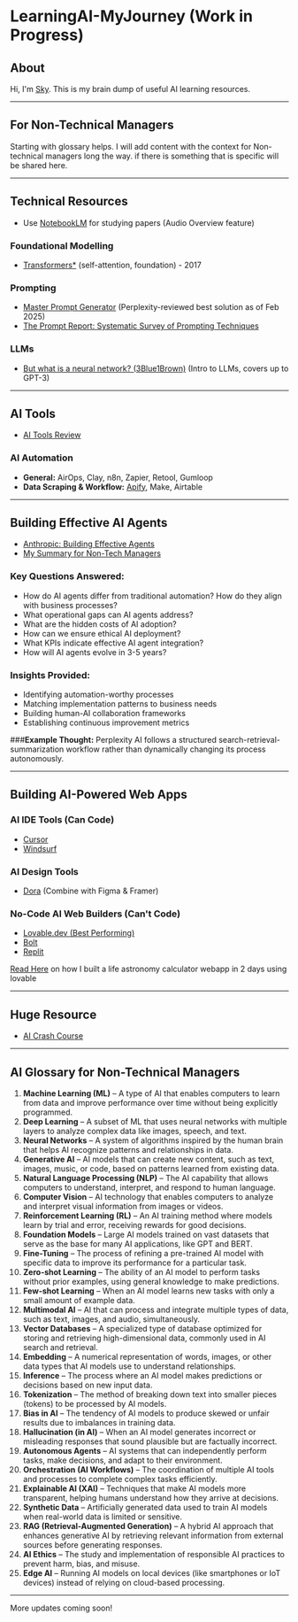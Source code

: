 # LearningAI-MyJourney (Work in Progress)

## About
Hi, I'm [Sky](https://www.linkedin.com/in/skychew/). This is my brain dump of useful AI learning resources.

---
## For Non-Technical Managers
Starting with glossary helps. I will add content with the context for Non-technical managers long the way. if there is something that is specific will be shared here.

---
## Technical Resources
- Use [NotebookLM](https://notebooklm.google) for studying papers (Audio Overview feature)

### Foundational Modelling
- [Transformers*](https://arxiv.org/pdf/1706.03762) (self-attention, foundation) - 2017

### Prompting
- [Master Prompt Generator](https://www.deepwritingai.com/p/master-prompt-generator-ai) (Perplexity-reviewed best solution as of Feb 2025)
- [The Prompt Report: Systematic Survey of Prompting Techniques](https://arxiv.org/pdf/2406.06608)

### LLMs
- [But what is a neural network? (3Blue1Brown)](https://www.youtube.com/watch?v=aircAruvnKk&list=PLZHQObOWTQDNU6R1_67000Dx_ZCJB-3pi) (Intro to LLMs, covers up to GPT-3)

---
## AI Tools
- [AI Tools Review](https://galvanized-rocket-e2a.notion.site/AI-Tools-Review-1615909a815680519682f3277aabc21f?pvs=4)

### AI Automation
- **General:** AirOps, Clay, n8n, Zapier, Retool, Gumloop
- **Data Scraping & Workflow:** [Apify](https://apify.com/), Make, Airtable

---
## Building Effective AI Agents
- [Anthropic: Building Effective Agents](https://www.anthropic.com/research/building-effective-agents)
- [My Summary for Non-Tech Managers](https://skychew.com/anthropic-building-effective-agents-summary-for-non-tech-managers/)

### **Key Questions Answered:**
- How do AI agents differ from traditional automation?
 How do they align with business processes?
- What operational gaps can AI agents address?
- What are the hidden costs of AI adoption?
- How can we ensure ethical AI deployment?
- What KPIs indicate effective AI agent integration?
- How will AI agents evolve in 3-5 years?

### **Insights Provided:**
- Identifying automation-worthy processes
- Matching implementation patterns to business needs
- Building human-AI collaboration frameworks
- Establishing continuous improvement metrics

###**Example Thought:**
Perplexity AI follows a structured search-retrieval-summarization workflow rather than dynamically changing its process autonomously.

---
## Building AI-Powered Web Apps
### AI IDE Tools (Can Code)
- [Cursor](https://www.cursor.com/)
- [Windsurf](https://codeium.com/windsurf)

### AI Design Tools
- [Dora](https://www.dora.run/) (Combine with Figma & Framer)

### No-Code AI Web Builders (Can't Code)
- [Lovable.dev (Best Performing)](https://lovable.dev/)
- [Bolt](https://bolt.new/)
- [Replit](https://replit.com/)

[Read Here](https://skychew.com/build-webapps-with-ai/) on how I built a life astronomy calculator webapp in 2 days using lovable

---
## Huge Resource
- [AI Crash Course](https://github.com/henrythe9th/AI-Crash-Course)

---
## AI Glossary for Non-Technical Managers

1. **Machine Learning (ML)** – A type of AI that enables computers to learn from data and improve performance over time without being explicitly programmed.  
2. **Deep Learning** – A subset of ML that uses neural networks with multiple layers to analyze complex data like images, speech, and text.  
3. **Neural Networks** – A system of algorithms inspired by the human brain that helps AI recognize patterns and relationships in data.  
4. **Generative AI** – AI models that can create new content, such as text, images, music, or code, based on patterns learned from existing data.  
5. **Natural Language Processing (NLP)** – The AI capability that allows computers to understand, interpret, and respond to human language.  
6. **Computer Vision** – AI technology that enables computers to analyze and interpret visual information from images or videos.  
7. **Reinforcement Learning (RL)** – An AI training method where models learn by trial and error, receiving rewards for good decisions.  
8. **Foundation Models** – Large AI models trained on vast datasets that serve as the base for many AI applications, like GPT and BERT.  
9. **Fine-Tuning** – The process of refining a pre-trained AI model with specific data to improve its performance for a particular task.  
10. **Zero-shot Learning** – The ability of an AI model to perform tasks without prior examples, using general knowledge to make predictions.  
11. **Few-shot Learning** – When an AI model learns new tasks with only a small amount of example data.  
12. **Multimodal AI** – AI that can process and integrate multiple types of data, such as text, images, and audio, simultaneously.  
13. **Vector Databases** – A specialized type of database optimized for storing and retrieving high-dimensional data, commonly used in AI search and retrieval.  
14. **Embedding** – A numerical representation of words, images, or other data types that AI models use to understand relationships.  
15. **Inference** – The process where an AI model makes predictions or decisions based on new input data.  
16. **Tokenization** – The method of breaking down text into smaller pieces (tokens) to be processed by AI models.  
17. **Bias in AI** – The tendency of AI models to produce skewed or unfair results due to imbalances in training data.  
18. **Hallucination (in AI)** – When an AI model generates incorrect or misleading responses that sound plausible but are factually incorrect.  
19. **Autonomous Agents** – AI systems that can independently perform tasks, make decisions, and adapt to their environment.  
20. **Orchestration (AI Workflows)** – The coordination of multiple AI tools and processes to complete complex tasks efficiently.  
21. **Explainable AI (XAI)** – Techniques that make AI models more transparent, helping humans understand how they arrive at decisions.  
22. **Synthetic Data** – Artificially generated data used to train AI models when real-world data is limited or sensitive.  
23. **RAG (Retrieval-Augmented Generation)** – A hybrid AI approach that enhances generative AI by retrieving relevant information from external sources before generating responses.  
24. **AI Ethics** – The study and implementation of responsible AI practices to prevent harm, bias, and misuse.  
25. **Edge AI** – Running AI models on local devices (like smartphones or IoT devices) instead of relying on cloud-based processing.  

---
More updates coming soon!
